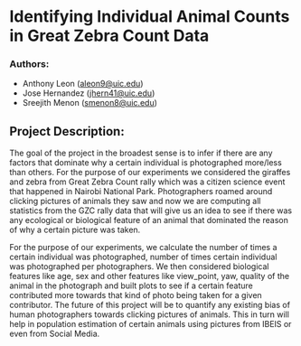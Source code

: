 # Identifying Individual Animal Counts in Great Zebra Count Data

### Authors:
* Anthony Leon (aleon9@uic.edu)
* Jose Hernandez (jhern41@uic.edu)
* Sreejith Menon (smenon8@uic.edu)

## Project Description:
The goal of the project in the broadest sense is to infer if there are any factors that dominate why a certain individual is photographed more/less than others. For the purpose of our experiments we considered the giraffes and zebra from Great Zebra Count rally which was a citizen science event that happened in Nairobi National Park. Photographers roamed around clicking pictures of animals they saw and now we are computing all statistics from the GZC rally data that will give us an idea to see if there was any ecological or biological feature of an animal that dominated the reason of why a certain picture was taken.

For the purpose of our experiments, we calculate the number of times a certain individual was photographed, number of times certain individual was photographed per photographers. We then considered biological features like age, sex and other features like view_point, yaw, quality of the animal in the photograph and built plots to see if a certain feature contributed more towards that kind of photo being taken for a given contributor. The future of this project will be to quantify any existing bias of human photographers towards clicking pictures of animals. This in turn will help in population estimation of certain animals using pictures from IBEIS or even from Social Media.
